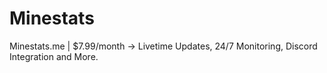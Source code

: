 # Minestats
Minestats.me | $7.99/month -> Livetime Updates, 24/7 Monitoring, Discord Integration and More.

